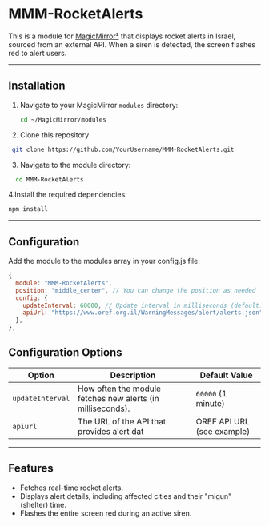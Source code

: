 # MMM-RocketAlerts

This is a module for [MagicMirror²](https://magicmirror.builders/) that displays rocket alerts in Israel, sourced from an external API. When a siren is detected, the screen flashes red to alert users.

---

## Installation

1. Navigate to your MagicMirror `modules` directory:
   ```bash
   cd ~/MagicMirror/modules
   ```

2. Clone this repository
```bash
 git clone https://github.com/YourUsername/MMM-RocketAlerts.git
```

3. Navigate to the module directory:
 ```bash
   cd MMM-RocketAlerts
```
4.Install the required dependencies:
```bash
npm install
```
---
## Configuration
Add the module to the modules array in your config.js file:
```javascript
{
  module: "MMM-RocketAlerts",
  position: "middle_center", // You can change the position as needed
  config: {
    updateInterval: 60000, // Update interval in milliseconds (default: 1 minute)
    apiUrl: "https://www.oref.org.il/WarningMessages/alert/alerts.json", // API URL for alerts
  },
},
```
## Configuration Options

| Option | Description | Default Value|
| --- | --- | --- |
| `updateInterval` | How often the module fetches new alerts (in milliseconds). | `60000` (1 minute)|
| `apiurl` | The URL of the API that provides alert dat | OREF API URL (see example)|
---
## Features
- Fetches real-time rocket alerts.
- Displays alert details, including affected cities and their "migun" (shelter) time.
- Flashes the entire screen red during an active siren.

